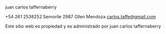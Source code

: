 juan carlos taffernaberry

+54 261 2538252
Semorile 2987 Gllen Mendoza
carlos.taffe@gmail.com

<!---
carlostaffe/carlostaffe is a ✨ special ✨ repository because its `README.md` (this file) appears on your GitHub profile.
You can click the Preview link to take a look at your changes.
--->
Este sitio web es propiedad y es administrado por juan carlos taffernaberry

